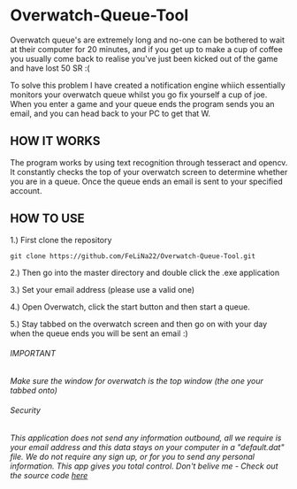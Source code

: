 # Overwatch-Queue-Tool

Overwatch queue's are extremely long and no-one can be bothered to wait at their computer for 20 minutes, and if you get up to make a cup of coffee you usually come back to realise you've just been kicked out of the game and have lost 50 SR :(

To solve this problem I have created a notification engine whiich essentially monitors your overwatch queue whilst you go fix yourself a cup of joe.
When you enter a game and your queue ends the program sends you an email, and you can head back to your PC to get that W. 

## HOW IT WORKS

The program works by using text recognition through tesseract and opencv.
It constantly checks the top of your overwatch screen to determine whether you are in a queue.
Once the queue ends an email is sent to your specified account.  

## HOW TO USE

1.) First clone the repository
        
    git clone https://github.com/FeLiNa22/Overwatch-Queue-Tool.git

2.) Then go into the master directory and double click the .exe application

3.) Set your email address (please use a valid one)

4.) Open Overwatch, click the start button and then start a queue.

5.) Stay tabbed on the overwatch screen and then go on with your day
    when the queue ends you will be sent an email :)

###### IMPORTANT
*Make sure the window for overwatch is the top window (the one your tabbed onto)*

###### Security
*This application does not send any information outbound, all we require is your email address and this data stays on your computer in a "default.dat" file. We do not require any sign up, or for you to send any personal information. This app gives you total control. Don't belive me - Check out the source code [here](https://github.com/FeLiNa22/Overwatch-Queue-Tool-Open-Source)*
